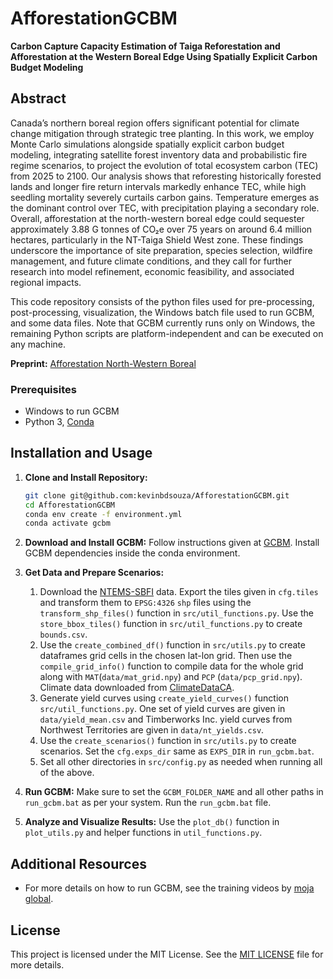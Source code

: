 # AfforestationGCBM
**Carbon Capture Capacity Estimation of Taiga Reforestation and Afforestation at the 
Western Boreal Edge Using Spatially Explicit Carbon Budget Modeling**

## Abstract
Canada’s northern boreal region offers significant potential for climate change mitigation through 
strategic tree planting. In this work, we employ Monte Carlo simulations alongside 
spatially explicit carbon budget modeling, integrating satellite forest inventory data 
and probabilistic fire regime scenarios, to project the evolution of total ecosystem 
carbon (TEC) from 2025 to 2100. Our analysis shows that reforesting historically 
forested lands and longer fire return intervals markedly enhance TEC, while high seedling 
mortality severely curtails carbon gains. Temperature emerges as the dominant control over TEC, 
with precipitation playing a secondary role. Overall, afforestation at the north-western 
boreal edge could sequester approximately 3.88 G tonnes of CO₂e over 75 years on around 
6.4 million hectares, particularly in the NT-Taiga Shield West zone. 
These findings underscore the importance of site preparation, species selection, 
wildfire management, and future climate conditions, and they call for further research 
into model refinement, economic feasibility, and associated regional impacts.

This code repository consists of the python files used for pre-processing, post-processing, 
visualization, the Windows batch file used to run GCBM, and some data files. 
Note that GCBM currently runs only on Windows, the remaining Python scripts are platform-independent 
and can be executed on any machine.

**Preprint:** [Afforestation North-Western Boreal](https://arxiv.org/abs/2503.12331)

### Prerequisites
- Windows to run GCBM 
- Python 3, [Conda](https://docs.conda.io/en/latest/) 

## Installation and Usage 

1. **Clone and Install Repository:**
   ```bash
   git clone git@github.com:kevinbdsouza/AfforestationGCBM.git
   cd AfforestationGCBM
   conda env create -f environment.yml
   conda activate gcbm
   ```
   
2. **Download and Install GCBM:** Follow instructions given at [GCBM](https://natural-resources.canada.ca/climate-change/climate-change-impacts-forests/generic-carbon-budget-model). 
   Install GCBM dependencies inside the conda environment. 

3. **Get Data and Prepare Scenarios:** 
   1. Download the [NTEMS-SBFI](https://opendata.nfis.org/mapserver/nfis-change_eng.html) data. 
      Export the tiles given in `cfg.tiles` and transform them to `EPSG:4326` `shp` files using 
      the `transform_shp_files()` function in `src/util_functions.py`. Use the 
      `store_bbox_tiles()` function in `src/util_functions.py` to create `bounds.csv`. 
   2. Use the `create_combined_df()` function in `src/utils.py` to create dataframes 
      grid cells in the chosen lat-lon grid. Then use the `compile_grid_info()` function
      to compile data for the whole grid along with `MAT`(`data/mat_grid.npy`) and 
      `PCP` (`data/pcp_grid.npy`). Climate data downloaded from [ClimateDataCA](https://climatedata.ca/download/?var=tg_mean).
   3. Generate yield curves using `create_yield_curves()` function `src/util_functions.py`. 
      One set of yield curves are given in `data/yield_mean.csv` and Timberworks Inc. 
      yield curves from Northwest Territories are given in `data/nt_yields.csv`. 
   3. Use the `create_scenarios()` function in `src/utils.py` to create scenarios. 
      Set the `cfg.exps_dir` same as `EXPS_DIR` in `run_gcbm.bat`. 
   4. Set all other directories in `src/config.py` as needed when 
      running all of the above. 

4. **Run GCBM:** Make sure to set the `GCBM_FOLDER_NAME` and all other paths 
   in `run_gcbm.bat` as per your system. Run the `run_gcbm.bat` file. 

5. **Analyze and Visualize Results:** Use the `plot_db()` function in `plot_utils.py` and 
   helper functions in `util_functions.py`. 

## Additional Resources
- For more details on how to run GCBM, see the training videos by [moja global](https://www.youtube.com/playlist?list=PL_WECUlMWiUmZYoPHNn6RnMSia5Naj5gE).

## License
This project is licensed under the MIT License. See the [MIT LICENSE](https://github.com/kevinbdsouza/AfforestationGCBM/blob/main/LICENSE) file for more details.